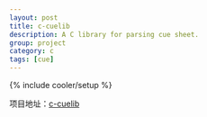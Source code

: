 ```yaml
---
layout: post
title: c-cuelib
description: A C library for parsing cue sheet.
group: project
category: c
tags: [cue]
---
```

{% include cooler/setup %}

项目地址：[c-cuelib][1]


[1]: https://github.com/Coolerfall/c-cuelib